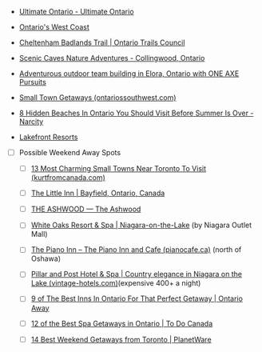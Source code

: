

- [Ultimate Ontario - Ultimate Ontario](https://ultimateontario.com/)
- [Ontario's West Coast](https://www.ontarioswestcoast.ca/)


- [Cheltenham Badlands Trail | Ontario Trails Council](https://www.ontariotrails.on.ca/index.php?url=trails/view/cheltenham-hills)
- [Scenic Caves Nature Adventures - Collingwood, Ontario](https://sceniccaves.com/)
- [Adventurous outdoor team building in Elora, Ontario with ONE AXE Pursuits](https://www.oneaxepursuits.com/)
- [Small Town Getaways (ontariossouthwest.com)](https://www.ontariossouthwest.com/plan-your-visit/small-town-getaways/?fbclid=IwAR1u1vE7OaNrHZTnArEgb_escSosOp4uSNs_CzqBSHPSqHKAJqKfDQ9FNfc)
- [8 Hidden Beaches In Ontario You Should Visit Before Summer Is Over - Narcity](https://www.narcity.com/toronto/8-secret-beaches-in-ontario-that-youll-want-to-visit-this-summer)

- [Lakefront Resorts](https://www.lakefrontresorts.ca/?fbclid=PAZXh0bgNhZW0CMTEAAaZ5g-TK8PGncl8kcY669eedEg5e58OryJbLlIpTwrRih8v03Pb4UPEGAqI_aem_vKt98vMJML8rcGD0efmYaA)

- [ ] Possible Weekend Away Spots
	- [ ] [13 Most Charming Small Towns Near Toronto To Visit (kurtfromcanada.com)](https://kurtfromcanada.com/13-most-charming-small-towns-near-toronto-to-visit/)
	- [ ] [The Little Inn | Bayfield, Ontario, Canada](http://www.littleinn.com/)
	- [ ] [THE ASHWOOD — The Ashwood](https://www.theashwood.com/accommodation)
	- [ ] [White Oaks Resort & Spa | Niagara-on-the-Lake](https://www.whiteoaksresort.com/index.html) (by Niagara Outlet Mall)
	- [ ] [The Piano Inn – The Piano Inn and Cafe (pianocafe.ca)](https://pianocafe.ca/the-piano-inn/) (north of Oshawa)
	- [ ] [Pillar and Post Hotel & Spa | Country elegance in Niagara on the Lake (vintage-hotels.com)](https://www.vintage-hotels.com/pillar-and-post/?_ga=2.155678846.435041760.1676254255-397141435.1673392998&_gl=1*yqta9j*_ga*Mzk3MTQxNDM1LjE2NzMzOTI5OTg.*_ga_4QYRTLQK10*MTY3NjI1NDA1Ny41LjEuMTY3NjI1NDMzOC42MC4wLjA.)(expensive 400+ a night)
	- [ ] [9 of The Best Inns In Ontario For That Perfect Getaway | Ontario Away](https://www.ontarioaway.com/best-inns-in-ontario/)
	- [ ] [12 of the Best Spa Getaways in Ontario | To Do Canada](https://www.todocanada.ca/10-spa-getaways-in-ontario/)
	- [ ] [14 Best Weekend Getaways from Toronto | PlanetWare](https://www.planetware.com/canada/best-weekend-getaways-from-toronto-cdn-1-247.htm)


